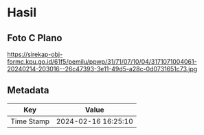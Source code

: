 # Hasil

## Foto C Plano

https://sirekap-obj-formc.kpu.go.id/61f5/pemilu/ppwp/31/71/07/10/04/3171071004061-20240214-203016--26c47393-3e11-49d5-a28c-0d0731651c73.jpg


## Metadata

| Key        | Value               |
| ---------- | ------------------- |
| Time Stamp | 2024-02-16 16:25:10 |



